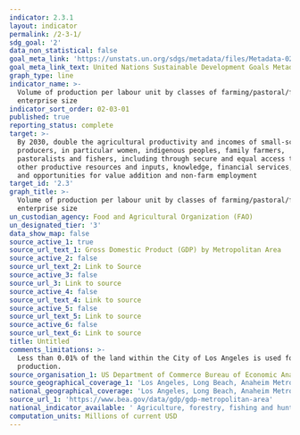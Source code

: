 ```yaml
---
indicator: 2.3.1
layout: indicator
permalink: /2-3-1/
sdg_goal: '2'
data_non_statistical: false
goal_meta_link: 'https://unstats.un.org/sdgs/metadata/files/Metadata-02-03-01.pdf'
goal_meta_link_text: United Nations Sustainable Development Goals Metadata (PDF 4.0 MB)
graph_type: line
indicator_name: >-
  Volume of production per labour unit by classes of farming/pastoral/forestry
  enterprise size
indicator_sort_order: 02-03-01
published: true
reporting_status: complete
target: >-
  By 2030, double the agricultural productivity and incomes of small-scale food
  producers, in particular women, indigenous peoples, family farmers,
  pastoralists and fishers, including through secure and equal access to land,
  other productive resources and inputs, knowledge, financial services, markets
  and opportunities for value addition and non-farm employment
target_id: '2.3'
graph_title: >-
  Volume of production per labour unit by classes of farming/pastoral/forestry
  enterprise size
un_custodian_agency: Food and Agricultural Organization (FAO)
un_designated_tier: '3'
data_show_map: false
source_active_1: true
source_url_text_1: Gross Domestic Product (GDP) by Metropolitan Area
source_active_2: false
source_url_text_2: Link to Source
source_active_3: false
source_url_3: Link to source
source_active_4: false
source_url_text_4: Link to source
source_active_5: false
source_url_text_5: Link to source
source_active_6: false
source_url_text_6: Link to source
title: Untitled
comments_limitations: >-
  Less than 0.01% of the land within the City of Los Angeles is used for food
  production.
source_organisation_1: US Department of Commerce Bureau of Economic Analysis
source_geographical_coverage_1: 'Los Angeles, Long Beach, Anaheim Metropolitan Statistical Area'
national_geographical_coverage: 'Los Angeles, Long Beach, Anaheim Metropolitan Statistical Area'
source_url_1: 'https://www.bea.gov/data/gdp/gdp-metropolitan-area'
national_indicator_available: ' Agriculture, forestry, fishing and hunting GDP and as a proportion of total GDP'
computation_units: Millions of current USD
---
```

